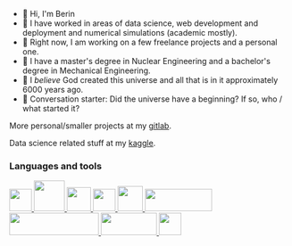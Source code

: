 - 👋 Hi, I'm Berin
- 🌱 I have worked in areas of data science, web development and deployment and numerical simulations (academic mostly). 
- 🌲 Right now, I am working on a few freelance projects and a personal one.
- 📖 I have a master's degree in Nuclear Engineering and a bachelor's degree in Mechanical Engineering.
- 🔭 I *believe* God created this universe and all that is in it approximately 6000 years ago.
- 🤔 Conversation starter: Did the universe have a beginning? If so, who / what started it?

More personal/smaller projects at my [gitlab](https://gitlab.com/berinaniesh).

Data science related stuff at my [kaggle](https://kaggle.com/berinaniesh).

### Languages and tools

<p align='left'>
<a href="https://python.org" target='_blank'><img src="https://s3.dualstack.us-east-2.amazonaws.com/pythondotorg-assets/media/files/python-logo-only.svg" width="40" height="40"/>
<a href="https://rust-lang.org/" target="_blank"><img src="https://www.rust-lang.org/logos/rust-logo-blk.svg" width=55 height=55>
<a href="https://en.wikipedia.org/wiki/C%2B%2B" target="_blank"><img src="https://upload.wikimedia.org/wikipedia/commons/1/18/ISO_C%2B%2B_Logo.svg" width=43 height=43>
<a href="https://tensorflow.org" target="_blank"><img src="https://upload.wikimedia.org/wikipedia/commons/2/2d/Tensorflow_logo.svg" width=40 height=40/>
<a href="https://actix.rs/" target="_blank"><img src="https://actix.rs/img/logo.png" width=45 height=45/>
<a href="https://docker.com" target="_blank"><img src="https://www.docker.com/wp-content/uploads/2022/03/horizontal-logo-monochromatic-white.png" width=120 height=40/>
<a href="https://openmc.org/" target="_blank"><img src="https://docs.openmc.org/en/stable/_static/openmc_logo.png" width=160 height=40>
<a href="https://latex-project.org/" target="_blank"><img src="https://upload.wikimedia.org/wikipedia/commons/9/92/LaTeX_logo.svg" width=100 height=40> 
<a href="https://neovim.io" target="_blank"><img src="https://upload.wikimedia.org/wikipedia/commons/3/3a/Neovim-mark.svg" width=40 height=40> </p>

